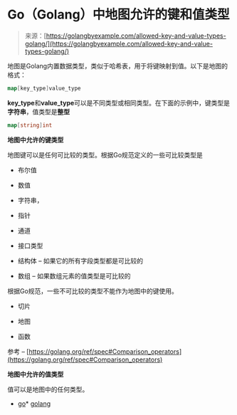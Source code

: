 <!--yml

类别：未分类

日期：2024-10-13 06:20:56

-->

# Go（Golang）中地图允许的键和值类型

> 来源：[https://golangbyexample.com/allowed-key-and-value-types-golang/](https://golangbyexample.com/allowed-key-and-value-types-golang/)

地图是Golang内置数据类型，类似于哈希表，用于将键映射到值。以下是地图的格式：

```go
map[key_type]value_type
```

**key_type**和**value_type**可以是不同类型或相同类型。在下面的示例中，键类型是**字符串**，值类型是**整型**

```go
map[string]int
```

**地图中允许的键类型**

地图键可以是任何可比较的类型。根据Go规范定义的一些可比较类型是

+   布尔值

+   数值

+   字符串，

+   指针

+   通道

+   接口类型

+   结构体 – 如果它的所有字段类型都是可比较的

+   数组 – 如果数组元素的值类型是可比较的

根据Go规范，一些不可比较的类型不能作为地图中的键使用。

+   切片

+   地图

+   函数

参考 – [https://golang.org/ref/spec#Comparison_operators](https://golang.org/ref/spec#Comparison_operators)

**地图中允许的值类型**

值可以是地图中的任何类型。

+   [go](https://golangbyexample.com/tag/go/)*   [golang](https://golangbyexample.com/tag/golang/)
